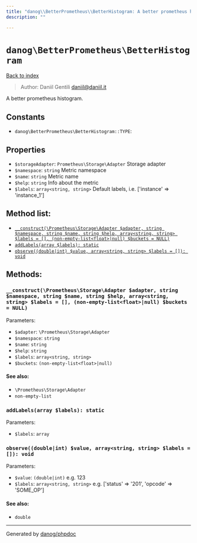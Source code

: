 ```yaml
---
title: "danog\\BetterPrometheus\\BetterHistogram: A better prometheus histogram."
description: ""

---
```

# `danog\BetterPrometheus\BetterHistogram`
[Back to index](../../index.md)

> Author: Daniil Gentili <daniil@daniil.it>  
  

A better prometheus histogram.  




## Constants
* `danog\BetterPrometheus\BetterHistogram::TYPE`: 

## Properties
* `$storageAdapter`: `Prometheus\Storage\Adapter` Storage adapter
* `$namespace`: `string` Metric namespace
* `$name`: `string` Metric name
* `$help`: `string` Info about the metric
* `$labels`: `array<string, string>` Default labels, i.e. ['instance' => 'instance_1']

## Method list:
* [`__construct(\Prometheus\Storage\Adapter $adapter, string $namespace, string $name, string $help, array<string, string> $labels = [], (non-empty-list<float>|null) $buckets = NULL)`](#__construct)
* [`addLabels(array $labels): static`](#addLabels)
* [`observe((double|int) $value, array<string, string> $labels = []): void`](#observe)

## Methods:
### <a name="__construct"></a> `__construct(\Prometheus\Storage\Adapter $adapter, string $namespace, string $name, string $help, array<string, string> $labels = [], (non-empty-list<float>|null) $buckets = NULL)`




Parameters:

* `$adapter`: `\Prometheus\Storage\Adapter`   
* `$namespace`: `string`   
* `$name`: `string`   
* `$help`: `string`   
* `$labels`: `array<string, string>`   
* `$buckets`: `(non-empty-list<float>|null)`   


#### See also: 
* `\Prometheus\Storage\Adapter`
* `non-empty-list`




### <a name="addLabels"></a> `addLabels(array $labels): static`




Parameters:

* `$labels`: `array`   



### <a name="observe"></a> `observe((double|int) $value, array<string, string> $labels = []): void`




Parameters:

* `$value`: `(double|int)` e.g. 123  
* `$labels`: `array<string, string>` e.g. ['status' => '201', 'opcode' => 'SOME_OP']  


#### See also: 
* `double`




---
Generated by [danog/phpdoc](https://phpdoc.daniil.it)

